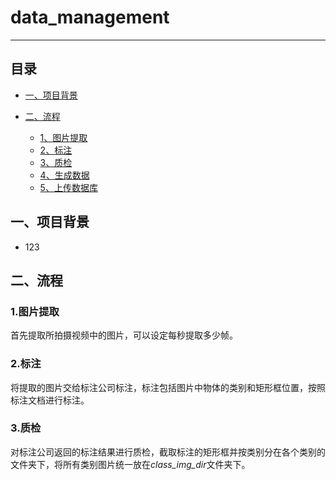 # data_management
___
## 目录

* [一、项目背景](#一-项目背景)

* [二、流程](#二-流程)
	* [1、图片提取](#1-图片提取)
	* [2、标注](#2-标注)
	* [3、质检](#3-质检)
	* [4、生成数据](#4-生成数据)
	* [5、上传数据库](#5-上传数据库)


## 一、项目背景

- 123

## 二、流程
### 1.图片提取

首先提取所拍摄视频中的图片，可以设定每秒提取多少帧。

### 2.标注

将提取的图片交给标注公司标注，标注包括图片中物体的类别和矩形框位置，按照标注文档进行标注。

### 3.质检

对标注公司返回的标注结果进行质检，截取标注的矩形框并按类别分在各个类别的文件夹下，将所有类别图片统一放在*class_img_dir*文件夹下。
